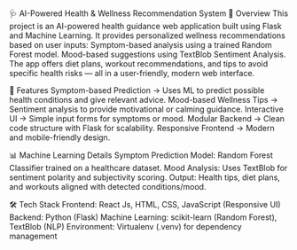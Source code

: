 🩺 AI-Powered Health & Wellness Recommendation System
📌 Overview
This project is an AI-powered health guidance web application built using Flask and Machine Learning.
It provides personalized wellness recommendations based on user inputs:
Symptom-based analysis using a trained Random Forest model.
Mood-based suggestions using TextBlob Sentiment Analysis.
The app offers diet plans, workout recommendations, and tips to avoid specific health risks — all in a user-friendly, modern web interface.

🚀 Features
Symptom-based Prediction → Uses ML to predict possible health conditions and give relevant advice.
Mood-based Wellness Tips → Sentiment analysis to provide motivational or calming guidance.
Interactive UI → Simple input forms for symptoms or mood.
Modular Backend → Clean code structure with Flask for scalability.
Responsive Frontend → Modern and mobile-friendly design.

📊 Machine Learning Details
Symptom Prediction Model: Random Forest Classifier trained on a healthcare dataset.
Mood Analysis: Uses TextBlob for sentiment polarity and subjectivity scoring.
Output: Health tips, diet plans, and workouts aligned with detected conditions/mood.

🛠️ Tech Stack
Frontend:  React Js, HTML, CSS,  JavaScript (Responsive UI)
Backend: Python (Flask)
Machine Learning: scikit-learn (Random Forest), TextBlob (NLP)
Environment: Virtualenv (.venv) for dependency management

